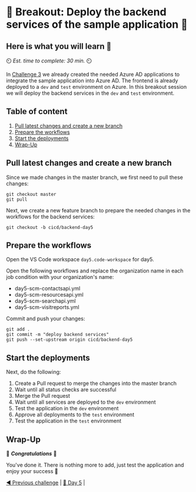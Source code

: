 # 💎 Breakout: Deploy the backend services of the sample application 💎

## Here is what you will learn 🎯

⏲️ _Est. time to complete: 30 min._ ⏲️

In [Challenge 3](./03-challenge.md) we already created the needed Azure AD
applications to integrate the sample application into Azure AD. The frontend is
already deployed to a `dev` and `test` environment on Azure. In this breakout
session we will deploy the backend services in the `dev` and `test` environment.

## Table of content

1. [Pull latest changes and create a new branch](#pull-latest-changes-and-create-a-new-branch)
2. [Prepare the workflows](#prepare-the-workflows)
3. [Start the deployments](#start-the-deployments)
4. [Wrap-Up](#wrap-up)

## Pull latest changes and create a new branch

Since we made changes in the master branch, we first need to pull these changes:

```Shell
git checkout master
git pull
```

Next, we create a new feature branch to prepare the needed changes in the
workflows for the backend services:

```Shell
git checkout -b cicd/backend-day5
```

## Prepare the workflows

Open the VS Code workspace `day5.code-workspace` for day5.

Open the following workflows and replace the organization name in each job
condition with your organization's name:

- day5-scm-contactsapi.yml
- day5-scm-resourcesapi.yml
- day5-scm-searchapi.yml
- day5-scm-visitreports.yml

Commit and push your changes:

```Shell
git add .
git commit -m "deploy backend services"
git push --set-upstream origin cicd/backend-day5
```

## Start the deployments

Next, do the following:

1. Create a Pull request to merge the changes into the master branch
2. Wait until all status checks are successful
3. Merge the Pull request
4. Wait until all services are deployed to the `dev` environment
5. Test the application in the `dev` environment
6. Approve all deployments to the `test` environment
7. Test the application in the `test` environment

## Wrap-Up

🎉 **_Congratulations_** 🎉

You've done it. There is nothing more to add, just test the application and enjoy your success 🥳

[◀ Previous challenge](./03-challenge.md) | [🔼 Day 5](../README.md) |
